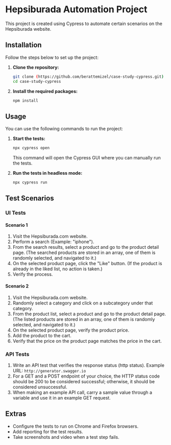 # Hepsiburada Automation Project

This project is created using Cypress to automate certain scenarios on the Hepsiburada website.

## Installation

Follow the steps below to set up the project:

1. **Clone the repository:**
    ```sh
    git clone (https://github.com/berattemizel/case-study-cypress.git)
    cd case-study-cypress
    ```

2. **Install the required packages:**
    ```sh
    npm install
    ```

## Usage

You can use the following commands to run the project:

1. **Start the tests:**
    ```sh
    npx cypress open
    ```

    This command will open the Cypress GUI where you can manually run the tests.

2. **Run the tests in headless mode:**
    ```sh
    npx cypress run
    ```

## Test Scenarios

### UI Tests

#### Scenario 1

1. Visit the Hepsiburada.com website.
2. Perform a search (Example: "iphone").
3. From the search results, select a product and go to the product detail page. (The searched products are stored in an array, one of them is randomly selected, and navigated to it.)
4. On the selected product page, click the "Like" button. (If the product is already in the liked list, no action is taken.)
5. Verify the process.

#### Scenario 2

1. Visit the Hepsiburada.com website.
2. Randomly select a category and click on a subcategory under that category.
3. From the product list, select a product and go to the product detail page. (The listed products are stored in an array, one of them is randomly selected, and navigated to it.)
4. On the selected product page, verify the product price.
5. Add the product to the cart.
6. Verify that the price on the product page matches the price in the cart.

### API Tests

1. Write an API test that verifies the response status (http status). Example URL: `http://generator.swagger.io`
2. For a GET and a POST endpoint of your choice, the HTTP status code should be 200 to be considered successful; otherwise, it should be considered unsuccessful.
3. When making an example API call, carry a sample value through a variable and use it in an example GET request.


## Extras

- Configure the tests to run on Chrome and Firefox browsers.
- Add reporting for the test results.
- Take screenshots and video when a test step fails.
